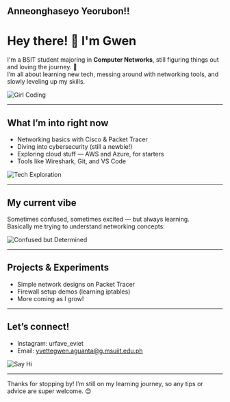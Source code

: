 ## Anneonghaseyo Yeorubon!! 

# Hey there! 👋 I'm Gwen

I'm a BSIT student majoring in **Computer Networks**, still figuring things out and loving the journey. 🚀  
I’m all about learning new tech, messing around with networking tools, and slowly leveling up my skills.

![Girl Coding](https://media.giphy.com/media/v1.Y2lkPTc5MGI3NjExYTd4amZtaHF3Y2FuazR0eWlrdGZtcTR0cDlhMHJ2ZTZjZXpwMGZ6NCZlcD12MV9naWZzX3NlYXJjaCZjdD1n/3ohs4BSacFKI7A717y/giphy.gif)


---

## What I’m into right now

- Networking basics with Cisco & Packet Tracer  
- Diving into cybersecurity (still a newbie!)  
- Exploring cloud stuff — AWS and Azure, for starters  
- Tools like Wireshark, Git, and VS Code

![Tech Exploration](https://media.giphy.com/media/l0MYt5jPR6QX5pnqM/giphy.gif)

---

## My current vibe

Sometimes confused, sometimes excited — but always learning.  
Basically me trying to understand networking concepts:

![Confused but Determined](https://media.giphy.com/media/l0MYt5jPR6QX5pnqM/giphy.gif)

---

## Projects & Experiments

- Simple network designs on Packet Tracer  
- Firewall setup demos (learning iptables)  
- More coming as I grow!

---

## Let’s connect!

- Instagram: urfave_eviet  
- Email: yvettegwen.aguanta@g.msuiit.edu.ph  

![Say Hi](https://media.giphy.com/media/ASd0Ukj0y3qMM/giphy.gif)

---

Thanks for stopping by! I’m still on my learning journey, so any tips or advice are super welcome. 😊

<!--
**alwaysgwenchana/alwaysgwenchana** is a ✨ _special_ ✨ repository because its `README.md` (this file) appears on your GitHub profile.

Here are some ideas to get you started:

- 🔭 I’m currently working on ...
- 🌱 I’m currently learning ...
- 👯 I’m looking to collaborate on ...
- 🤔 I’m looking for help with ...
- 💬 Ask me about ...
- 📫 How to reach me: ...
- 😄 Pronouns: ...
- ⚡ Fun fact: ...
-->
